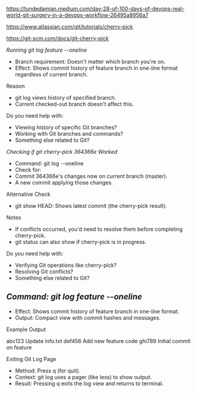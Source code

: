 
https://tundedamian.medium.com/day-28-of-100-days-of-devops-real-world-git-surgery-in-a-devops-workflow-26495a8956a7

https://www.atlassian.com/git/tutorials/cherry-pick

https://git-scm.com/docs/git-cherry-pick

*Running git log feature --oneline*
- Branch requirement: Doesn't matter which branch you're on.
- Effect: Shows commit history of feature branch in one-line format regardless of current branch.

Reason
- git log <branch> views history of specified branch.
- Current checked-out branch doesn't affect this.

Do you need help with:
- Viewing history of specific Git branches?
- Working with Git branches and commands?
- Something else related to Git?

*Checking if git cherry-pick 364366e Worked*
- Command: git log --oneline
- Check for:
- Commit 364366e's changes now on current branch (master).
- A new commit applying those changes.

Alternative Check
- git show HEAD: Shows latest commit (the cherry-pick result).

Notes
- If conflicts occurred, you'd need to resolve them before completing cherry-pick.
- git status can also show if cherry-pick is in progress.

Do you need help with:
- Verifying Git operations like cherry-pick?
- Resolving Git conflicts?
- Something else related to Git?

## *Command: git log feature --oneline*
- Effect: Shows commit history of feature branch in one-line format.
- Output: Compact view with commit hashes and messages.

Example Output

abc123 Update info.txt
def456 Add new feature code
ghi789 Initial commit on feature


Exiting Git Log Page
- Method: Press q (for quit).
- Context: git log uses a pager (like less) to show output.
- Result: Pressing q exits the log view and returns to terminal.



